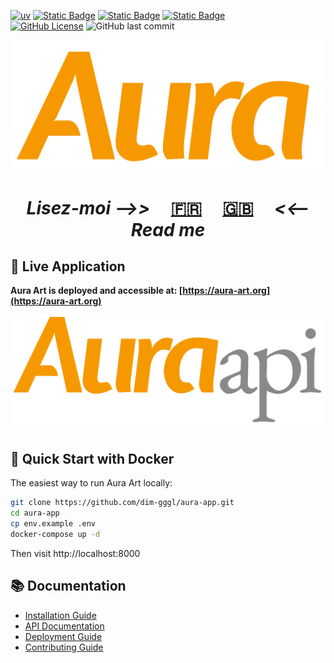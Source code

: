 [![uv](https://img.shields.io/endpoint?url=https://raw.githubusercontent.com/astral-sh/uv/main/assets/badge/v0.json)](https://docs.astral.sh/uv/)
[![Static Badge](https://img.shields.io/badge/python-3.9%20%7C%203.10%20%7C%203.11%20%7C%203.12%20%7C%203.13%20%7C%203.14-%233775A9?style=plastic&logo=python&logoColor=%23FFE569)](https://www.python.org/)
[![Static Badge](https://img.shields.io/badge/django-5.2.5-%2344B78B?style=plastic&logo=django&logoColor=%2344B78B)](https://www.djangoproject.com/)
[![Static Badge](https://img.shields.io/badge/djangorestframework-3.16.1-%23FF474A?style=plastic&logo=django&logoColor=%23FF474A)](https://www.django-rest-framework.org/)  
[![GitHub License](https://img.shields.io/github/license/dim-gggl/aura-app?style=plastic&logo=MIT)](./LICENSE.md)
![GitHub last commit](https://img.shields.io/github/last-commit/dim-gggl/aura-app?display_timestamp=author&style=plastic)



[![aura-title](./aura-title.png)](./EN.md)

# <div align="center">*Lisez-moi -->>*&nbsp;&nbsp;&nbsp;&nbsp; [🇫🇷](./FR.md) &nbsp;&nbsp;&nbsp;   [🇬🇧](./EN.md) &nbsp;&nbsp;&nbsp;&nbsp;*<<-- Read me*</div>

## 🚀 Live Application

**Aura Art is deployed and accessible at: [https://aura-art.org](https://aura-art.org)**

[![aura-api-title](./aura-api-title.png)](./API.md)

## 🐳 Quick Start with Docker

The easiest way to run Aura Art locally:

```bash
git clone https://github.com/dim-gggl/aura-app.git
cd aura-app
cp env.example .env
docker-compose up -d
```

Then visit http://localhost:8000

## 📚 Documentation

- [Installation Guide](docs/source/installation.rst)
- [API Documentation](docs/source/api.rst)
- [Deployment Guide](docs/source/deployment.rst)
- [Contributing Guide](docs/source/contributing.rst)